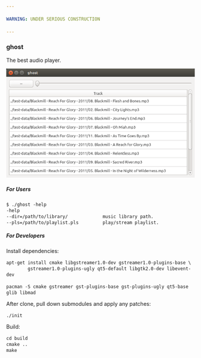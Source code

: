 ```yaml
---

WARNING: UNDER SERIOUS CONSTRUCTION

---
```


### ghost

The best audio player.

![ss](https://raw.githubusercontent.com/brooksbp/ghost/master/doc/2014-03-30_ss.png)

##### For Users

    $ ./ghost -help
    -help
    --dir=/path/to/library/             music library path.
    --pls=/path/to/playlist.pls         play/stream playlist.

##### For Developers

Install dependencies:

    apt-get install cmake libgstreamer1.0-dev gstreamer1.0-plugins-base \
            gstreamer1.0-plugins-ugly qt5-default libgtk2.0-dev libevent-dev

    pacman -S cmake gstreamer gst-plugins-base gst-plugins-ugly qt5-base glib libmad

After clone, pull down submodules and apply any patches:

    ./init

Build:

    cd build
    cmake ..
    make
